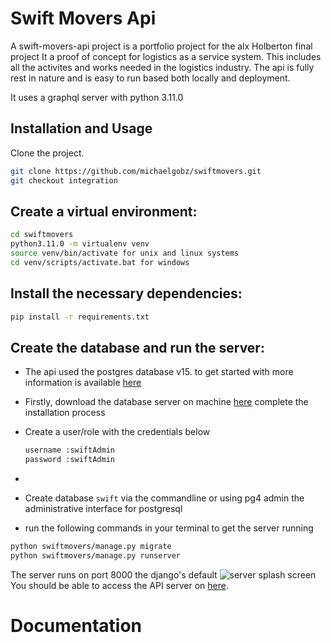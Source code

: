 # Swift Movers Api

A swift-movers-api project is a portfolio project for the alx Holberton final project 
It a proof of concept for logistics as a service system. This includes all the activites and works 
needed in the logistics industry. The api is fully rest in nature and is easy to run based both locally and deployment.

It uses a graphql server with python 3.11.0


## Installation and Usage
Clone the project.
```bash
git clone https://github.com/michaelgobz/swiftmovers.git
git checkout integration 
```
## Create a virtual environment:

```bash
cd swiftmovers
python3.11.0 -m virtualenv venv
source venv/bin/activate for unix and linux systems
cd venv/scripts/activate.bat for windows
```

## Install the necessary dependencies:
```bash
pip install -r requirements.txt
```

## Create the database and run the server:
- The api used the postgres database v15. to get started with more information is available [here](https://www.postgresql.org/docs/)
- Firstly, download the database server on machine [here](https://www.postgresql.org/download/) complete the installation process 
- Create a user/role with the credentials below

  ```bash
  username :swiftAdmin
  password :swiftAdmin
- ```
- Create database ```swift```  via the commandline or using pg4 admin the administrative interface for postgresql
- run the following commands in your terminal to get the server running

```bash
python swiftmovers/manage.py migrate
python swiftmovers/manage.py runserver
```
The server runs on port 8000 the django's default
![server splash screen]()
You should be able to access the API server on [here](http://localhost:8000/graphql/). 

# Documentation
